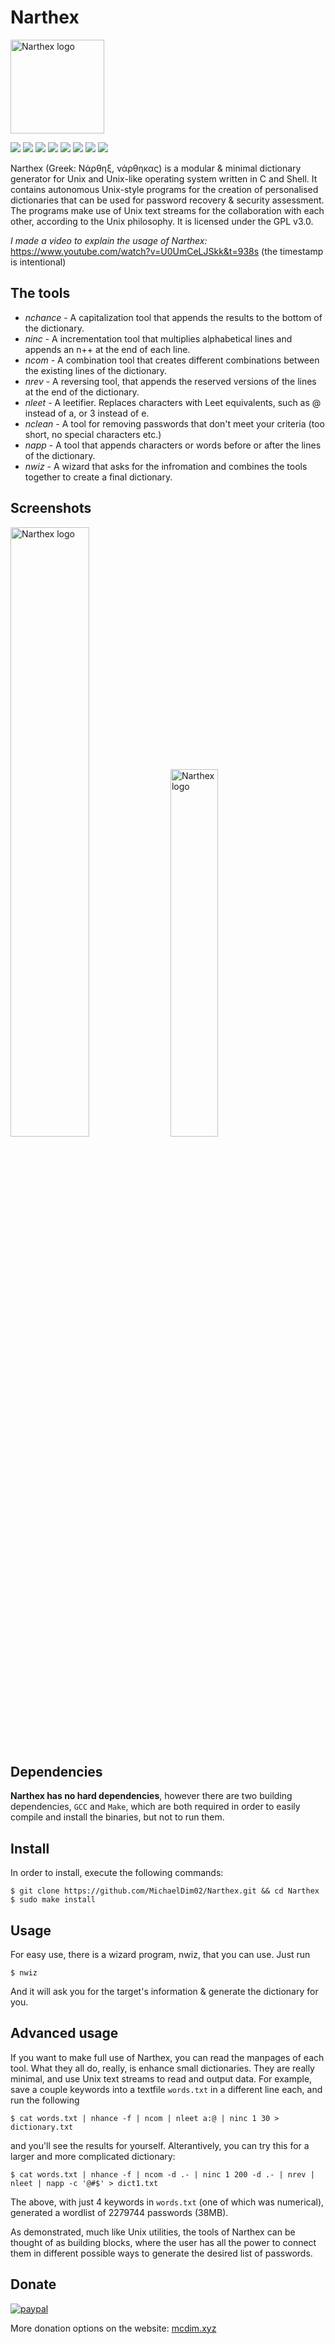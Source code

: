 # Narthex
<img src="https://mcdim.xyz/projects/n/narthexblack.png" alt="Narthex logo" style="height: 150px; width:150px;"/>

<p float="left">
<img src="https://img.shields.io/badge/version-1.2-blue"/>
<img src="https://img.shields.io/badge/language-C-lightgrey"/>
<img src="https://img.shields.io/badge/lines%20of%20code-1k-lightgreen"/>
<img src="https://img.shields.io/badge/tools-8-green"/>
<img src="https://img.shields.io/badge/dependencies-0-green"/>
<img src="https://img.shields.io/badge/license-GNU%20GPLv3+-yellow"/>
<a href="https://inventory.raw.pm/tools.html#Narthex"/><img src="https://inventory.raw.pm/img/badges/Rawsec-inventoried-FF5050_flat.svg"/></a>
<a href="https://blackarch.org/tools.html"/><img src="https://img.shields.io/badge/BlackArch-included-darkred"/></a>

</p>

Narthex (Greek: Νάρθηξ, νάρθηκας) is a modular & minimal dictionary generator for Unix and Unix-like operating system written in C and Shell. It contains autonomous Unix-style programs for the creation of personalised dictionaries that can be used for password recovery & security assessment. The programs make use of Unix text streams for the collaboration with each other, according to the Unix philosophy. It is licensed under the GPL v3.0.

*I made a video to explain the usage of Narthex:*
https://www.youtube.com/watch?v=U0UmCeLJSkk&t=938s
(the timestamp is intentional)

## The tools
+ *nchance*   -  A capitalization tool that appends the results to the bottom of the dictionary.
+ *ninc*      -  A incrementation tool that multiplies alphabetical lines and appends an n++ at the end of each line.
+ *ncom*      -  A combination tool that creates different combinations between the existing lines of the dictionary.
+ *nrev*      -  A reversing tool, that appends the reserved versions of the lines at the end of the dictionary.
+ *nleet*     -  A leetifier. Replaces characters with Leet equivalents, such as @ instead of a, or 3 instead of e.
+ *nclean*    -  A tool for removing passwords that don't meet your criteria (too short, no special characters etc.)
+ *napp*      -  A tool that appends characters or words before or after the lines of the dictionary.
+ *nwiz*      -  A wizard that asks for the infromation and combines the tools together to create a final dictionary.

## Screenshots
<p float="left">
<img src="https://mcdim.xyz/projects/n/screens/narthex2.png" alt="Narthex logo" width=50%/>
<img src="https://mcdim.xyz/projects/n/screens/narthex1.png" alt="Narthex logo" width=38.8%/>
</p>

## Dependencies
**Narthex has no hard dependencies**, however there are two building dependencies, `GCC` and `Make`, which are both required in order to easily compile and install the binaries, but not to run them.

## Install
In order to install, execute the following commands:
```
$ git clone https://github.com/MichaelDim02/Narthex.git && cd Narthex
$ sudo make install
```

## Usage
For easy use, there is a wizard program, nwiz, that you can use. Just run
```
$ nwiz
```
And it will ask you for the target's information & generate the dictionary for you.

## Advanced usage
If you want to make full use of Narthex, you can read the manpages of each tool. What they all do, really, is enhance small dictionaries. They are really minimal, and use Unix text streams to read and output data. For example, save a couple keywords into a textfile ```words.txt``` in a different line each, and run the following
```
$ cat words.txt | nhance -f | ncom | nleet a:@ | ninc 1 30 > dictionary.txt
```
and you'll see the results for yourself. Alterantively, you can try this for a larger and more complicated dictionary:
```
$ cat words.txt | nhance -f | ncom -d .- | ninc 1 200 -d .- | nrev | nleet | napp -c '@#$' > dict1.txt
```
The above, with just 4 keywords in `words.txt` (one of which was numerical), generated a wordlist of 2279744 passwords (38MB).

As demonstrated, much like Unix utilities, the tools of Narthex can be thought of as building blocks, where the user has all the power to connect them in different possible ways to generate the desired list of passwords.

## Donate
[![paypal](https://mcdim.xyz/media/button_paypal2.png)](https://www.paypal.com/donate/?hosted_button_id=HZXXLD586P5CW)

More donation options on the website: <a href="https://mcdim.xyz/"/>mcdim.xyz</a>
